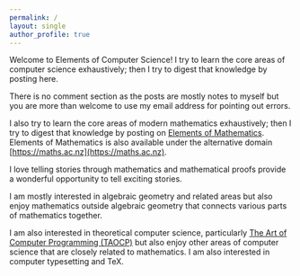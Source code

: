 ```yaml
---
permalink: /
layout: single
author_profile: true
---
```

Welcome to Elements of Computer Science! I try to learn the core 
areas of computer science exhaustively; then I try to digest that 
knowledge by posting here. 

There is no comment section as the posts are mostly notes to myself 
but you are more than welcome to use my email address for pointing 
out errors.

I also try to learn the core areas of modern mathematics exhaustively; 
then I try to digest that knowledge by posting on [Elements of Mathematics](https://math.ac.nz). Elements of Mathematics is also 
available under the alternative domain [https://maths.ac.nz](https://maths.ac.nz). 

I love telling stories through mathematics and mathematical proofs
provide a wonderful opportunity to tell exciting stories.

I am mostly interested in algebraic geometry and related areas but also
enjoy mathematics outside algebraic geometry that connects various
parts of mathematics together.

I am also interested in theoretical computer science, particularly
[The Art of Computer Programming (TAOCP)](https://www-cs-faculty.stanford.edu/~knuth/taocp.html) but also
enjoy other areas of computer science that are closely related to 
mathematics. I am also interested in computer typesetting and 
<span class="t-logo">T<span class="e">e</span>X</span>.
